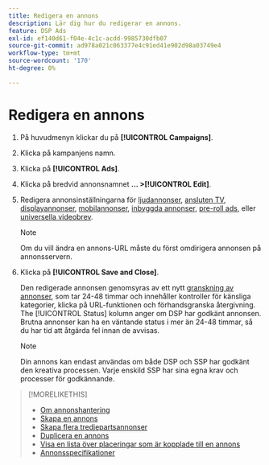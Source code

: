 ```yaml
---
title: Redigera en annons
description: Lär dig hur du redigerar en annons.
feature: DSP Ads
exl-id: ef140d61-f04e-4c1c-acdd-9985730dfb07
source-git-commit: ad978a021c063377e4c91ed41e902d98a03749e4
workflow-type: tm+mt
source-wordcount: '170'
ht-degree: 0%

---
```


# Redigera en annons

1. På huvudmenyn klickar du på **[!UICONTROL Campaigns]**.

1. Klicka på kampanjens namn.

1. Klicka på **[!UICONTROL Ads]**.

1. Klicka på bredvid annonsnamnet  **... >[!UICONTROL Edit]**.

1. Redigera annonsinställningarna för [ljudannonser](ad-settings-audio.md), [ansluten TV](ad-settings-connected-tv.md), [displayannonser](ad-settings-display.md), [mobilannonser](ad-settings-mobile.md), [inbyggda annonser](ad-settings-native.md), [pre-roll ads](ad-settings-pre-roll.md), eller [universella videobrev](ad-settings-universal-video.md).

   >[!NOTE]
   >
   >Om du vill ändra en annons-URL måste du först omdirigera annonsen på annonsservern.

1. Klicka på **[!UICONTROL Save and Close]**.

   Den redigerade annonsen genomsyras av ett nytt [granskning av annonser](ad-about.md), som tar 24-48 timmar och innehåller kontroller för känsliga kategorier, klicka på URL-funktionen och förhandsgranska återgivning. The [!UICONTROL Status] kolumn anger om DSP har godkänt annonsen. Brutna annonser kan ha en väntande status i mer än 24-48 timmar, så du har tid att åtgärda fel innan de avvisas.

   >[!NOTE]
   >
   >Din annons kan endast användas om både DSP och SSP har godkänt den kreativa processen. Varje enskild SSP har sina egna krav och processer för godkännande.

>[!MORELIKETHIS]
>
>* [Om annonshantering](ad-about.md)
>* [Skapa en annons](ad-create.md)
>* [Skapa flera tredjepartsannonser](ad-create-multiple.md)
>* [Duplicera en annons](ad-duplicate.md)
>* [Visa en lista över placeringar som är kopplade till en annons](ad-list-placements.md)
>* [Annonsspecifikationer](ad-specs.md)

